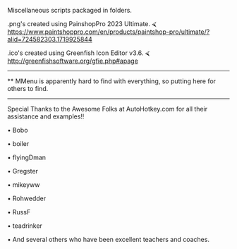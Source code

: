 Miscellaneous scripts packaged in folders. 

.png's created using PainshopPro 2023 Ultimate.   ⮘ https://www.paintshoppro.com/en/products/paintshop-pro/ultimate/?alid=724582303.1719925844

.ico's created using Greenfish Icon Editor v3.6.  ⮘ http://greenfishsoftware.org/gfie.php#apage

___


** MMenu is apparently hard to find with everything, so putting here for others to find.

___


Special Thanks to the Awesome Folks at AutoHotkey.com for all their assistance and examples!!

• Bobo

• boiler

• flyingDman

• Gregster

• mikeyww

• Rohwedder

• RussF

• teadrinker

• And several others who have been excellent teachers and coaches. 

